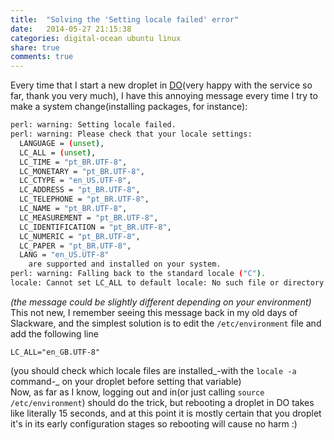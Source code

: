 ```yaml
---
title:  "Solving the 'Setting locale failed' error"
date:   2014-05-27 21:15:38
categories: digital-ocean ubuntu linux
share: true
comments: true
---
```


Every time that I start a new droplet in [DO](http://www.digitalocean.com/)(very happy with the service so far, thank you very much), I have this annoying message every time I try to make a system change(installing packages, for instance):

``` bash     
perl: warning: Setting locale failed.    
perl: warning: Please check that your locale settings:    
  LANGUAGE = (unset),    
  LC_ALL = (unset),    
  LC_TIME = "pt_BR.UTF-8",   
  LC_MONETARY = "pt_BR.UTF-8",   
  LC_CTYPE = "en_US.UTF-8",   
  LC_ADDRESS = "pt_BR.UTF-8",   
  LC_TELEPHONE = "pt_BR.UTF-8",   
  LC_NAME = "pt_BR.UTF-8",   
  LC_MEASUREMENT = "pt_BR.UTF-8",   
  LC_IDENTIFICATION = "pt_BR.UTF-8",   
  LC_NUMERIC = "pt_BR.UTF-8",   
  LC_PAPER = "pt_BR.UTF-8",   
  LANG = "en_US.UTF-8"   
    are supported and installed on your system.   
perl: warning: Falling back to the standard locale ("C").   
locale: Cannot set LC_ALL to default locale: No such file or directory   
```     
*(the message could be slightly different depending on your environment)*   
This not new, I remember seeing this message back in my old days of Slackware, and the simplest solution is to edit the `/etc/environment` file and add the following line
```   
LC_ALL="en_GB.UTF-8"    
```   
(you should check which locale files are installed_-with the `locale -a` command-_ on your droplet before setting that variable)    
Now, as far as I know, logging out and in(or just calling `source /etc/environment`) should do the trick, but rebooting a droplet in DO takes like literally 15 seconds, and at this point it is mostly certain that you droplet it's in its early configuration stages so rebooting will cause no harm :)
